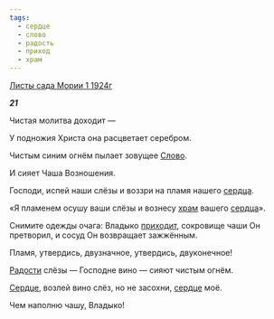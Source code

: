 ```yaml
---
tags:
  - сердце
  - слово
  - радость
  - приход
  - храм
---
```

[Листы сада Мории 1 1924г](https://127.0.0.1:4002/agni/1924)

___21___

Чистая молитва доходит —    

У подножия Христа она расцветает серебром.   

Чистым синим огнём пылает зовущее [Слово](../../../tags/#слово).   

И сияет Чаша Возношения.   

Господи, испей наши слёзы и воззри на пламя нашего [сердца](../../../tags/#[сердце](../../../tags/#сердце)).   

«Я пламенем осушу ваши слёзы и вознесу [храм](../../../tags/#храм) вашего [сердца](../../../tags/#[сердце](../../../tags/#сердце))».   

Снимите одежды очага: Владыко [приходит](../../../tags/#приход), сокровище чаши Он претворил, и сосуд Он возвращает зажжённым.   

Пламя, утвердись, двузначное, утвердись, двуконечное!   

[Радости](../../../tags/#радость) слёзы — Господне вино — сияют чистым огнём.   

[Сердце](../../../tags/#[сердце](../../../tags/#сердце)), возлей вино слёз, но не засохни, [сердце](../../../tags/#сердце) моё.   

Чем наполню чашу, Владыко!   

